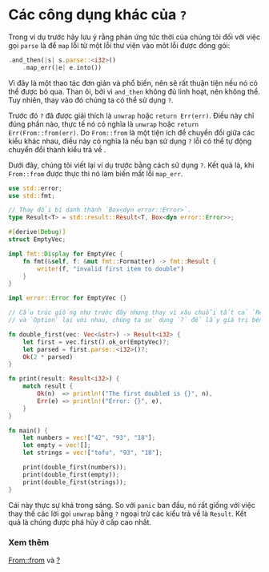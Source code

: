 # Các công dụng khác của `?`
Trong ví dụ trước hãy lưu ý rằng phản ứng tức thời của chúng tôi đối với việc gọi `parse` là để `map` lỗi từ một lỗi thư viện vào môt lỗi được đóng gói: 
```rust
.and_then(|s| s.parse::<i32>()
    .map_err(|e| e.into())
```
Vì đây là một thao tác đơn giản và phổ biến, nên sẽ rất thuận tiện nếu nó có thể được bỏ qua. Than ôi, bởi vì `and_then` không đủ linh hoạt, nên không thể. Tuy nhiên, thay vào đó chúng ta có thể sử dụng `?`.

Trước đó `?` đã được giải thích là `unwrap` hoặc `return Err(err)`. Điều này chỉ đúng phần nào, thực tế nó có nghĩa là `unwrap` hoặc `return Err(From::from(err)`. Do `From::from` là một tiện ích để chuyển đổi giữa các kiểu khác nhau, điều này có nghĩa là nếu bạn sử dụng `?` lỗi có thể tự động chuyển đổi thành kiểu trả về .

Dưới đây, chúng tôi viết lại ví dụ trước bằng cách sử dụng `?`. Kết quả là, khi `From::from` được thực thi nó làm biến mất lỗi `map_err`. 

```rust
use std::error;
use std::fmt;

// Thay đổi bí danh thành `Box<dyn error::Error>`.
type Result<T> = std::result::Result<T, Box<dyn error::Error>>;

#[derive(Debug)]
struct EmptyVec;

impl fmt::Display for EmptyVec {
    fn fmt(&self, f: &mut fmt::Formatter) -> fmt::Result {
        write!(f, "invalid first item to double")
    }
}

impl error::Error for EmptyVec {}

// Cấu trúc giống như trước đây nhưng thay vì xâu chuỗi tất cả `Results`
// và `Option` lại với nhau, chúng ta sử dụng `?` để lấy giá trị bên trong ngay lập tức.

fn double_first(vec: Vec<&str>) -> Result<i32> {
    let first = vec.first().ok_or(EmptyVec)?;
    let parsed = first.parse::<i32>()?;
    Ok(2 * parsed)
}

fn print(result: Result<i32>) {
    match result {
        Ok(n)  => println!("The first doubled is {}", n),
        Err(e) => println!("Error: {}", e),
    }
}

fn main() {
    let numbers = vec!["42", "93", "18"];
    let empty = vec![];
    let strings = vec!["tofu", "93", "18"];

    print(double_first(numbers));
    print(double_first(empty));
    print(double_first(strings));
}
```
Cái này thực sự khá trong sáng. So với `panic` ban đầu, nó rất giống với việc thay thế các lời gọi `unwrap` bằng `?` ngoại trừ các kiểu trả về là `Result`. Kết quả là chúng được phá hủy ở cấp cao nhất.

### Xem thêm
[From::from](https://doc.rust-lang.org/std/convert/trait.From.html) và [?](https://doc.rust-lang.org/reference/expressions/operator-expr.html#the-question-mark-operator)